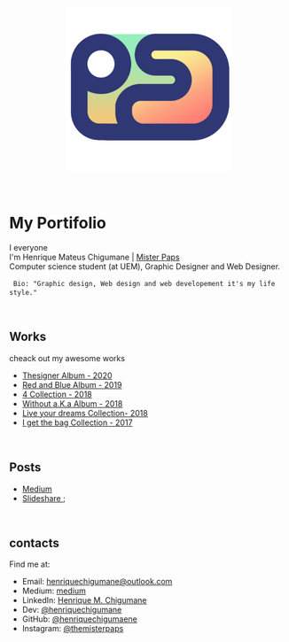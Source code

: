 <p align="center">
  <img width="300px" src="assets\img\favicon\android-chrome-512x512.png">
</p>
 
 &nbsp;

# My Portifolio
I everyone </br> 
 I'm Henrique Mateus Chigumane  | [Mister Paps](https://www.instagram.com/themisterpaps)<br> 
 Computer science student (at UEM), Graphic Designer and Web Designer.

```
 Bio: "Graphic design, Web design and web developement it's my life style."
 ```

 &nbsp;

 ## Works
 cheack out my awesome works
  - [Thesigner Album - 2020](https://photos.app.goo.gl/cp4Kv9dB6WZaQX9M7) 
  - [Red and Blue Album - 2019](https://photos.app.goo.gl/cp4Kv9dB6WZaQX9M7) 
  - [4  Collection - 2018](https://photos.app.goo.gl/2j4dkkMSPbykZBzk7)
  - [Without a.K.a Album - 2018](https://photos.app.goo.gl/cG46ip3qKeBEMwBXA)
  - [Live your dreams Collection- 2018](https://photos.app.goo.gl/LZAGphgimEqgx6FT6)
  - [I get the bag Collection - 2017](https://photos.app.goo.gl/gTZ7VKGpEgMuRwd5A)  

  &nbsp;

  ## Posts  
  - [Medium ](http://#.com/)
  - [Slideshare ](http://slideshare.com/);

  &nbsp;

  ## contacts
  Find me at:  
- Email: henriquechigumane@outlook.com  
- Medium: [medium]()
- LinkedIn: [Henrique M. Chigumane](https://www.linkedin.com/in/henrique-mateus-chigumane-93976417a)
- Dev: [@henriquechigumane](https://dev.to/henriquechigumane)
- GitHub: [@henriquechigumaene](https://github.com/HenriqueChigumane/)
- Instagram: [@themisterpaps](https://www.instagram.com/themisterpaps)

